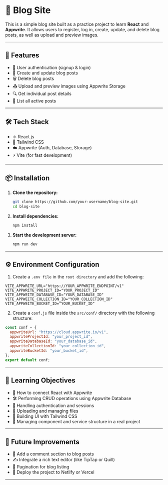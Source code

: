 # 📝 Blog Site

This is a simple blog site built as a practice project to learn **React** and **Appwrite**. It allows users to register, log in, create, update, and delete blog posts, as well as upload and preview images.

---

## 🚀 Features

- 🔐 User authentication (signup & login)
- 📝 Create and update blog posts
- 🗑️ Delete blog posts
- 📤 Upload and preview images using Appwrite Storage
- 🔍 Get individual post details
- 📃 List all active posts

---

## 🛠 Tech Stack

- ⚛️ React.js
- 💨 Tailwind CSS
- ☁️ Appwrite (Auth, Database, Storage)
- ⚡ Vite (for fast development)

---

## 📦 Installation

1. **Clone the repository:**

   ```bash
   git clone https://github.com/your-username/blog-site.git
   cd blog-site
   ```

2. **Install dependencies:**
   ```bash
   npm install
   ```
3. **Start the development server:**
   ```bash
   npm run dev
   ```

---

## ⚙️ Environment Configuration

1. Create a `.env file` in the `root directory` and add the following:

```env
VITE_APPWRITE_URL="https://YOUR_APPWRITE_ENDPOINT/v1"
VITE_APPWRITE_PROJECT_ID="YOUR_PROJECT_ID"
VITE_APPWEITE_DATABASE_ID="YOUR_DATABASE_ID"
VITE_APPWEITE_COLLECTION_ID="YOUR_COLLECTION_ID"
VITE_APPWEITE_BUCKET_ID="YOUR_BUCKET_ID"

```

2. Create a `conf.js` file inside the `src/conf/` directory with the following structure:

```js
const conf = {
  appwriteUrl: "https://cloud.appwrite.io/v1",
  appwriteProjectId: "your_project_id",
  appwriteDatabaseId: "your_database_id",
  appwriteCollectionId: "your_collection_id",
  appwriteBucketId: "your_bucket_id",
};
export default conf;
```

---

## 🎯 Learning Objectives

- 🔗 How to connect React with Appwrite
- 🛠️ Performing CRUD operations using Appwrite Database
- 🔐 Handling authentication and sessions
- 📁 Uploading and managing files
- 🎨 Building UI with Tailwind CSS
- 🧩 Managing component and service structure in a real project

---

## 🚧 Future Improvements

- 💬 Add a comment section to blog posts
- ✍️ Integrate a rich text editor (like TipTap or Quill)
- 📑 Pagination for blog listing
- 🚀 Deploy the project to Netlify or Vercel

---
